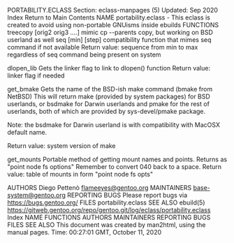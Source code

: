 PORTABILITY.ECLASS
Section: eclass-manpages (5)
Updated: Sep 2020
Index Return to Main Contents
NAME
portability.eclass - This eclass is created to avoid using non-portable GNUisms inside ebuilds
FUNCTIONS
treecopy <orig1> [orig2 orig3 ....] <dest>
mimic cp --parents copy, but working on BSD userland as well
seq [min] <max> [step]
compatibility function that mimes seq command if not available
Return value: sequence from min to max regardless of seq command being present on system

dlopen_lib
Gets the linker flag to link to dlopen() function
Return value: linker flag if needed

get_bmake
Gets the name of the BSD-ish make command (bmake from NetBSD)
This will return make (provided by system packages) for BSD userlands, or bsdmake for Darwin userlands and pmake for the rest of userlands, both of which are provided by sys-devel/pmake package.

Note: the bsdmake for Darwin userland is with compatibility with MacOSX default name.

Return value: system version of make

get_mounts
Portable method of getting mount names and points. Returns as "point node fs options" Remember to convert 040 back to a space.
Return value: table of mounts in form "point node fs opts"

AUTHORS
Diego Pettenò <flameeyes@gentoo.org>
MAINTAINERS
base-system@gentoo.org
REPORTING BUGS
Please report bugs via https://bugs.gentoo.org/
FILES
portability.eclass
SEE ALSO
ebuild(5)
https://gitweb.gentoo.org/repo/gentoo.git/log/eclass/portability.eclass
Index
NAME
FUNCTIONS
AUTHORS
MAINTAINERS
REPORTING BUGS
FILES
SEE ALSO
This document was created by man2html, using the manual pages.
Time: 00:27:01 GMT, October 11, 2020
